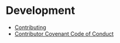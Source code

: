 # Development

- [Contributing](contributing.md)
- [Contributor Covenant Code of Conduct](code-of-conduct.md)
